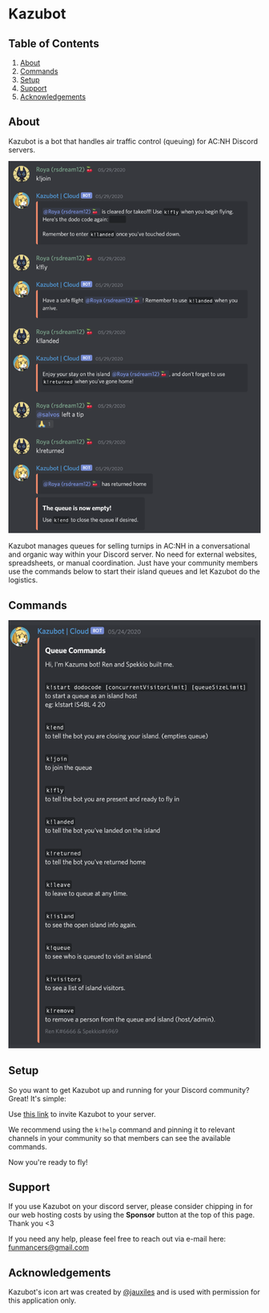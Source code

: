 # Kazubot

## Table of Contents
1. [About](#About)
2. [Commands](#Commands)
2. [Setup](#Setup)
3. [Support](#Support)
4. [Acknowledgements](#Acknowledgements)

<a name="About">About</a>
------------------------------
Kazubot is a bot that handles air traffic control (queuing) for AC:NH Discord servers.

![Alt text currently unavailable](docs/KazubotExample.png?raw=true "Example Interaction")

Kazubot manages queues for selling turnips in AC:NH in a conversational and organic way within your Discord server. No need for external websites, spreadsheets, or manual coordination. Just have your community members use the commands below to start their island queues and let Kazubot do the logistics.

<a name="Commands">Commands</a>
------------------------------

![Alt text currently unavailable](docs/KazubotCommands.png?raw=true "Bot Commands")

<a name="Setup">Setup</a>
------------------------------
So you want to get Kazubot up and running for your Discord community? Great! It's simple:

Use [this link][invite] to invite Kazubot to your server.

We recommend using the `k!help` command and pinning it to relevant channels in your community so that members can see the available commands. 

Now you're ready to fly!

<a name="Support">Support</a>
------------------------------
If you use Kazubot on your discord server, please consider chipping in for our web hosting costs by using the **Sponsor** button at the top of this page. Thank you <3

If you need any help, please feel free to reach out via e-mail here: [funmancers@gmail.com][support email]

<a name="Acknowledgements">Acknowledgements</a>
------------------------------
Kazubot's icon art was created by [@jauxiles][artist] and is used with permission for this application only. 

<!-- Reference Links -->
[support email]: mailto:funmancers@gmail.com
[invite]: https://discordapp.com/oauth2/authorize?client_id=710594126860779625&scope=bot&permissions=1275583681
[artist]: https://twitter.com/jauxiles?lang=en
